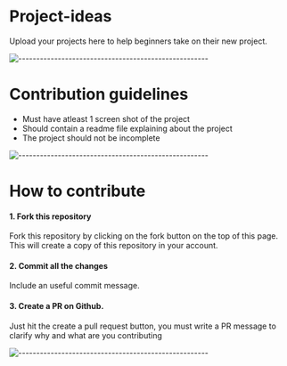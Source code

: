 # Project-ideas
Upload your projects here to help beginners take on their new project.

![-----------------------------------------------------](https://raw.githubusercontent.com/andreasbm/readme/master/assets/lines/solar.png)

# Contribution guidelines
 - Must have atleast 1 screen shot of the project
 - Should contain a readme file explaining about the project
 - The project should not be incomplete
 
![-----------------------------------------------------](https://raw.githubusercontent.com/andreasbm/readme/master/assets/lines/solar.png)

 # How to contribute
 
#### 1.  Fork this repository

Fork this repository by clicking on the fork button on the top of this page.
This will create a copy of this repository in your account.

#### 2.  Commit all the changes
Include an useful commit message.
    
    
#### 3. Create a PR on Github.
Just hit the create a pull request button, you must write a PR message to clarify why and what are you contributing
  
![-----------------------------------------------------](https://raw.githubusercontent.com/andreasbm/readme/master/assets/lines/solar.png)
